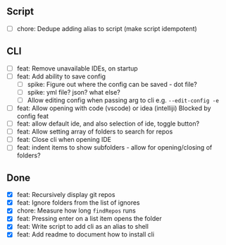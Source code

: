 ## Script
- [ ] chore: Dedupe adding alias to script (make script idempotent)
## CLI
- [ ] feat: Remove unavailable IDEs, on startup
- [ ] feat: Add ability to save config
  - [ ] spike: Figure out where the config can be saved - dot file?
  - [ ] spike: yml file? json? what else? 
  - [ ] Allow editing config when passing arg to cli e.g. `--edit-config -e`
- [ ] feat: Allow opening with code (vscode) or idea (intelliji) Blocked by config feat
- [ ] feat: allow default ide, and also selection of ide, toggle button?
- [ ] feat: Allow setting array of folders to search for repos
- [ ] feat: Close cli when opening IDE
- [ ] feat: indent items to show subfolders - allow for opening/closing of folders?

## Done
- [x] feat: Recursively display git repos
- [x] feat: Ignore folders from the list of ignores
- [x] chore: Measure how long `findRepos` runs
- [x] feat: Pressing enter on a list item opens the folder
- [x] feat: Write script to add cli as an alias to shell
- [x] feat: Add readme to document how to install cli